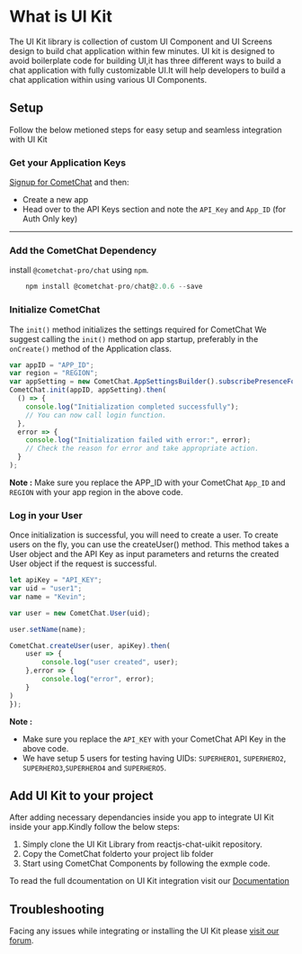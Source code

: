 
# What is UI Kit
The UI Kit library is collection of custom UI Component and UI Screens design to build chat application within few minutes.
UI kit is designed to avoid boilerplate code for building UI,it has three different ways to build a chat application with fully customizable UI.It will help developers to build a chat application within using various UI Components.


## Setup
 Follow the below metioned steps for easy setup and seamless integration with UI Kit

### Get your Application Keys
<a href="https://app.cometchat.io/" traget="_blank">Signup for CometChat</a> and then:

* Create a new app
* Head over to the API Keys section and note the `API_Key` and `App_ID` (for Auth Only key)
---


### Add the CometChat Dependency

install `@cometchat-pro/chat` using `npm`.
```javascript
    npm install @cometchat-pro/chat@2.0.6 --save
```

### Initialize CometChat

The `init()` method initializes the settings required for CometChat
 We suggest calling the `init()` method on app startup, preferably in the `onCreate()` method of the Application class.
```javascript
var appID = "APP_ID";
var region = "REGION";
var appSetting = new CometChat.AppSettingsBuilder().subscribePresenceForAllUsers().setRegion(region).build();
CometChat.init(appID, appSetting).then(
  () => {
    console.log("Initialization completed successfully");
    // You can now call login function.
  },
  error => {
    console.log("Initialization failed with error:", error);
    // Check the reason for error and take appropriate action.
  }
);
```
**Note :**
Make sure you replace the APP_ID with your CometChat `App_ID` and `REGION` with your app region in the above code.

### Log in your User

Once initialization is successful, you will need to create a user.
To create users on the fly, you can use the createUser() method. This method takes a User object and the API Key as input parameters and returns the created User object if the request is successful.

```javascript
let apiKey = "API_KEY";
var uid = "user1";
var name = "Kevin";

var user = new CometChat.User(uid);

user.setName(name);

CometChat.createUser(user, apiKey).then(
    user => {
        console.log("user created", user);
    },error => {
        console.log("error", error);
    }
)
});
```
**Note :** </br>
* Make sure you replace the `API_KEY` with your CometChat API Key in the above code.
* We have setup 5 users for testing having UIDs: `SUPERHERO1`, `SUPERHERO2`, `SUPERHERO3`,`SUPERHERO4` and `SUPERHERO5`.


## Add UI Kit to your project
After adding necessary dependancies inside you app to integrate UI Kit inside your app.Kindly follow the below steps:

1. Simply clone the UI Kit Library from reactjs-chat-uikit repository.
2. Copy the CometChat folderto your project lib folder
3. Start using CometChat Components by following the exmple code.


 To read the full dcoumentation on UI Kit integration visit our [Documentation](https://prodocs.cometchat.com/docs/reactjs-ui-kit)



## Troubleshooting
Facing any issues while integrating or installing the UI Kit please <a href="https://forum.cometchat.com/"> visit our forum</a>.